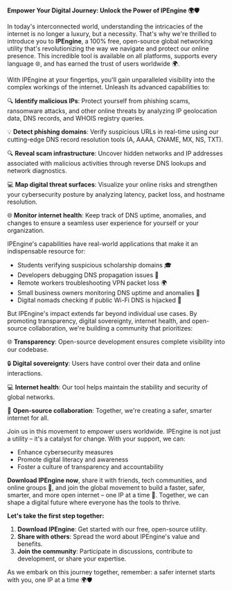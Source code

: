 **Empower Your Digital Journey: Unlock the Power of IPEngine 🌍🛡️**

In today's interconnected world, understanding the intricacies of the internet is no longer a luxury, but a necessity. That's why we're thrilled to introduce you to **IPEngine**, a 100% free, open-source global networking utility that's revolutionizing the way we navigate and protect our online presence. This incredible tool is available on all platforms, supports every language 🌐, and has earned the trust of users worldwide 🌍.

With IPEngine at your fingertips, you'll gain unparalleled visibility into the complex workings of the internet. Unleash its advanced capabilities to:

🔍 **Identify malicious IPs**: Protect yourself from phishing scams, ransomware attacks, and other online threats by analyzing IP geolocation data, DNS records, and WHOIS registry queries.

💡 **Detect phishing domains**: Verify suspicious URLs in real-time using our cutting-edge DNS record resolution tools (A, AAAA, CNAME, MX, NS, TXT).

🔍 **Reveal scam infrastructure**: Uncover hidden networks and IP addresses associated with malicious activities through reverse DNS lookups and network diagnostics.

💻 **Map digital threat surfaces**: Visualize your online risks and strengthen your cybersecurity posture by analyzing latency, packet loss, and hostname resolution.

🌐 **Monitor internet health**: Keep track of DNS uptime, anomalies, and changes to ensure a seamless user experience for yourself or your organization.

IPEngine's capabilities have real-world applications that make it an indispensable resource for:

* Students verifying suspicious scholarship domains 🎓
* Developers debugging DNS propagation issues 🤖
* Remote workers troubleshooting VPN packet loss 🌍
* Small business owners monitoring DNS uptime and anomalies 💼
* Digital nomads checking if public Wi-Fi DNS is hijacked 🚀

But IPEngine's impact extends far beyond individual use cases. By promoting transparency, digital sovereignty, internet health, and open-source collaboration, we're building a community that prioritizes:

🌐 **Transparency**: Open-source development ensures complete visibility into our codebase.

🔒 **Digital sovereignty**: Users have control over their data and online interactions.

💻 **Internet health**: Our tool helps maintain the stability and security of global networks.

👥 **Open-source collaboration**: Together, we're creating a safer, smarter internet for all.

Join us in this movement to empower users worldwide. IPEngine is not just a utility – it's a catalyst for change. With your support, we can:

* Enhance cybersecurity measures
* Promote digital literacy and awareness
* Foster a culture of transparency and accountability

**Download IPEngine now**, share it with friends, tech communities, and online groups 🤝, and join the global movement to build a faster, safer, smarter, and more open internet – one IP at a time 🔀. Together, we can shape a digital future where everyone has the tools to thrive.

**Let's take the first step together:**

1. **Download IPEngine**: Get started with our free, open-source utility.
2. **Share with others**: Spread the word about IPEngine's value and benefits.
3. **Join the community**: Participate in discussions, contribute to development, or share your expertise.

As we embark on this journey together, remember: a safer internet starts with you, one IP at a time 🌍🛡️